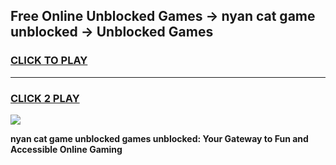 
## Free Online Unblocked Games → nyan cat game unblocked → Unblocked Games
<h3>
<a href="https://premium.freeplayer.one?title=nyan_cat_game_unblocked&ref=21F">CLICK TO PLAY</a></h3>
<hr>

<h3>
<a href="https://premium.freeplayer.one?title=nyan_cat_game_unblocked&ref=21F">CLICK 2 PLAY</a>
  
</h3>

<a href="https://premium.freeplayer.one?title=nyan_cat_game_unblocked&ref=21F/"><img src="https://clearcache.store/games.png"></a>


**nyan cat game unblocked games unblocked: Your Gateway to Fun and Accessible Online Gaming**
